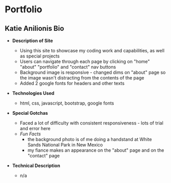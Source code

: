 # Portfolio
## Katie Anilionis Bio

* **Description of Site**
	* Using this site to showcase my coding work and capabilities, as well as special projects
	* Users can navigate through each page by clicking on "home" "about" "portfolio" and "contact" nav buttons
	* Background image is responsive - changed dims on "about" page so the image wasn't distracting from the contents of the page
	* Added 2 google fonts for headers and other texts


* **Technologies Used**
	* html, css, javascript, bootstrap, google fonts		
		
		
		
* **Special Gotchas**
	* Faced a lot of difficulty with consistent responsiveness - lots of trial and error here
	* *Fun Facts* 
		* the background photo is of me doing a handstand at White Sands National Park in New Mexico
		* my fiance makes an appearance on the "about" page and on the "contact" page
	
		
* **Technical Description** 
	* n/a

